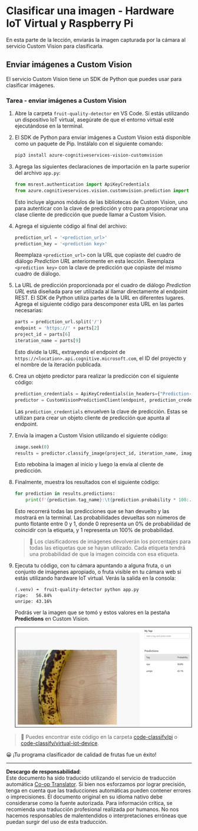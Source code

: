 <!--
CO_OP_TRANSLATOR_METADATA:
{
  "original_hash": "e5896207b304ce1abaf065b8acc0cc79",
  "translation_date": "2025-08-26T14:11:56+00:00",
  "source_file": "4-manufacturing/lessons/2-check-fruit-from-device/single-board-computer-classify-image.md",
  "language_code": "es"
}
-->
# Clasificar una imagen - Hardware IoT Virtual y Raspberry Pi

En esta parte de la lección, enviarás la imagen capturada por la cámara al servicio Custom Vision para clasificarla.

## Enviar imágenes a Custom Vision

El servicio Custom Vision tiene un SDK de Python que puedes usar para clasificar imágenes.

### Tarea - enviar imágenes a Custom Vision

1. Abre la carpeta `fruit-quality-detector` en VS Code. Si estás utilizando un dispositivo IoT virtual, asegúrate de que el entorno virtual esté ejecutándose en la terminal.

1. El SDK de Python para enviar imágenes a Custom Vision está disponible como un paquete de Pip. Instálalo con el siguiente comando:

    ```sh
    pip3 install azure-cognitiveservices-vision-customvision
    ```

1. Agrega las siguientes declaraciones de importación en la parte superior del archivo `app.py`:

    ```python
    from msrest.authentication import ApiKeyCredentials
    from azure.cognitiveservices.vision.customvision.prediction import CustomVisionPredictionClient
    ```

    Esto incluye algunos módulos de las bibliotecas de Custom Vision, uno para autenticar con la clave de predicción y otro para proporcionar una clase cliente de predicción que puede llamar a Custom Vision.

1. Agrega el siguiente código al final del archivo:

    ```python
    prediction_url = '<prediction_url>'
    prediction_key = '<prediction key>'
    ```

    Reemplaza `<prediction_url>` con la URL que copiaste del cuadro de diálogo *Prediction URL* anteriormente en esta lección. Reemplaza `<prediction key>` con la clave de predicción que copiaste del mismo cuadro de diálogo.

1. La URL de predicción proporcionada por el cuadro de diálogo *Prediction URL* está diseñada para ser utilizada al llamar directamente al endpoint REST. El SDK de Python utiliza partes de la URL en diferentes lugares. Agrega el siguiente código para descomponer esta URL en las partes necesarias:

    ```python
    parts = prediction_url.split('/')
    endpoint = 'https://' + parts[2]
    project_id = parts[6]
    iteration_name = parts[9]
    ```

    Esto divide la URL, extrayendo el endpoint de `https://<location>.api.cognitive.microsoft.com`, el ID del proyecto y el nombre de la iteración publicada.

1. Crea un objeto predictor para realizar la predicción con el siguiente código:

    ```python
    prediction_credentials = ApiKeyCredentials(in_headers={"Prediction-key": prediction_key})
    predictor = CustomVisionPredictionClient(endpoint, prediction_credentials)
    ```

    Las `prediction_credentials` envuelven la clave de predicción. Estas se utilizan para crear un objeto cliente de predicción que apunta al endpoint.

1. Envía la imagen a Custom Vision utilizando el siguiente código:

    ```python
    image.seek(0)
    results = predictor.classify_image(project_id, iteration_name, image)
    ```

    Esto rebobina la imagen al inicio y luego la envía al cliente de predicción.

1. Finalmente, muestra los resultados con el siguiente código:

    ```python
    for prediction in results.predictions:
        print(f'{prediction.tag_name}:\t{prediction.probability * 100:.2f}%')
    ```

    Esto recorrerá todas las predicciones que se han devuelto y las mostrará en la terminal. Las probabilidades devueltas son números de punto flotante entre 0 y 1, donde 0 representa un 0% de probabilidad de coincidir con la etiqueta, y 1 representa un 100% de probabilidad.

    > 💁 Los clasificadores de imágenes devolverán los porcentajes para todas las etiquetas que se hayan utilizado. Cada etiqueta tendrá una probabilidad de que la imagen coincida con esa etiqueta.

1. Ejecuta tu código, con tu cámara apuntando a alguna fruta, o un conjunto de imágenes apropiado, o fruta visible en tu cámara web si estás utilizando hardware IoT virtual. Verás la salida en la consola:

    ```output
    (.venv) ➜  fruit-quality-detector python app.py
    ripe:   56.84%
    unripe: 43.16%
    ```

    Podrás ver la imagen que se tomó y estos valores en la pestaña **Predictions** en Custom Vision.

    ![Un plátano en Custom Vision predicho como maduro al 56.8% y no maduro al 43.1%](../../../../../translated_images/custom-vision-banana-prediction.30cdff4e1d72db5d9a0be0193790a47c2b387da034e12dc1314dd57ca2131b59.es.png)

> 💁 Puedes encontrar este código en la carpeta [code-classify/pi](../../../../../4-manufacturing/lessons/2-check-fruit-from-device/code-classify/pi) o [code-classify/virtual-iot-device](../../../../../4-manufacturing/lessons/2-check-fruit-from-device/code-classify/virtual-iot-device).

😀 ¡Tu programa clasificador de calidad de frutas fue un éxito!

---

**Descargo de responsabilidad**:  
Este documento ha sido traducido utilizando el servicio de traducción automática [Co-op Translator](https://github.com/Azure/co-op-translator). Si bien nos esforzamos por lograr precisión, tenga en cuenta que las traducciones automáticas pueden contener errores o imprecisiones. El documento original en su idioma nativo debe considerarse como la fuente autorizada. Para información crítica, se recomienda una traducción profesional realizada por humanos. No nos hacemos responsables de malentendidos o interpretaciones erróneas que puedan surgir del uso de esta traducción.